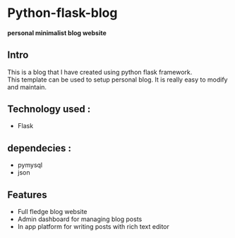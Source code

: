 # Python-flask-blog
#### personal minimalist blog website

## Intro
This is a blog that I have created using python flask framework.<br>
This template can be used to setup personal blog. It is really easy to modify and maintain.

## Technology used :
* Flask

## dependecies :
* pymysql
* json

## Features
* Full fledge blog website
* Admin dashboard for managing blog posts
* In app platform for writing posts with rich text editor
